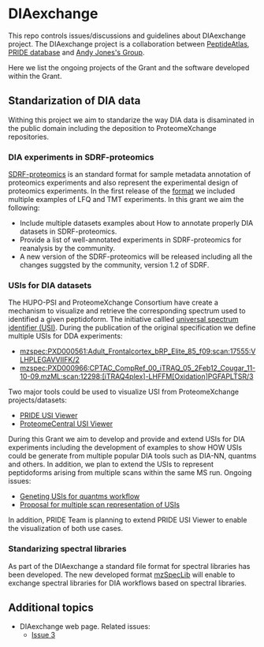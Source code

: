 # DIAexchange

This repo controls issues/discussions and guidelines about DIAexchange project. The DIAexchange project is a collaboration between [PeptideAtlas](https://peptideatlas.org/), [PRIDE database](https://www.ebi.ac.uk/pride/) and [Andy Jones's Group](https://www.liverpool.ac.uk/computational-biology-facility/).  

Here we list the ongoing projects of the Grant and the software developed within the Grant.

## Standarization of DIA data

Withing this project we aim to standarize the way DIA data is disaminated in the public domain including the deposition to ProteomeXchange repositories. 

### DIA experiments in SDRF-proteomics

[SDRF-proteomics](https://github.com/bigbio/proteomics-sample-metadata) is an standard format for sample metadata annotation of proteomics experiments and also represent the experimental design of proteomics experiments. In the first release of the [format](https://www.nature.com/articles/s41467-021-26111-3) we included multiple examples of LFQ and TMT experiments. In this grant we aim the following: 

- Include multiple datasets examples about How to annotate properly DIA datasets in SDRF-proteomics.
- Provide a list of well-annotated experiments in SDRF-proteomics for reanalysis by the community.
- A new version of the SDRF-proteomics will be released including all the changes suggsted by the community, version 1.2 of SDRF.

### USIs for DIA datasets

The HUPO-PSI and ProteomeXchange Consortium have create a mechanism to visualize and retrieve the corresponding spectrum used to identified a given peptidoform. The initiative callled [universal spectrum identifier (USI)](https://www.nature.com/articles/s41592-021-01184-6). During the publication of the original specification we define multiple USIs for DDA experiments: 

- [mzspec:PXD000561:Adult_Frontalcortex_bRP_Elite_85_f09:scan:17555:VLHPLEGAVVIIFK/2](https://www.ebi.ac.uk/pride/archive/usi?usi=mzspec:PXD000561:Adult_Frontalcortex_bRP_Elite_85_f09:scan:17555:VLHPLEGAVVIIFK/2&resultType=FULL)
- [mzspec:PXD000966:CPTAC_CompRef_00_iTRAQ_05_2Feb12_Cougar_11-10-09.mzML:scan:12298:[iTRAQ4plex]-LHFFM[Oxidation]PGFAPLTSR/3](https://www.ebi.ac.uk/pride/archive/usi?usi=mzspec:PXD000966:CPTAC_CompRef_00_iTRAQ_05_2Feb12_Cougar_11-10-09.mzML:scan:12298:[iTRAQ4plex]-LHFFM[Oxidation]PGFAPLTSR/3&resultType=FULL)

Two major tools could be used to visualize USI from ProteomeXchange projects/datasets: 

- [PRIDE USI Viewer](https://www.ebi.ac.uk/pride/archive/usi)
- [ProteomeCentral USI Viewer](https://proteomecentral.proteomexchange.org/usi/)

During this Grant we aim to develop and provide and extend USIs for DIA experiments including the development of examples to show HOW USIs could be generate from multiple popular DIA tools such as DIA-NN, quantms and others. In addition, we plan to extend the USIs to represent peptidoforms arising from multiple scans within the same MS run. Ongoing issues: 

- [Geneting USIs for quantms workflow](https://github.com/PRIDE-Archive/diaexchange/issues/1)
- [Proposal for multiple scan representation of USIs](https://github.com/PRIDE-Archive/diaexchange/issues/2)

In addition, PRIDE Team is planning to extend PRIDE USI Viewer to enable the visualization of both use cases. 

### Standarizing spectral libraries

As part of the DIAexchange a standard file format for spectral libraries has been developed. The new developed format [mzSpecLib](https://github.com/HUPO-PSI/mzSpecLib) will enable to exchange spectral libraries for DIA workflows based on spectral libraries. 

## Additional topics

- DIAexchange web page. Related issues:
  - [Issue 3](https://github.com/PRIDE-Archive/diaexchange/issues/3)  



   
